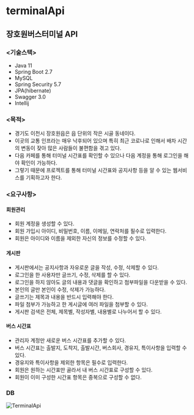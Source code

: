 # terminalApi

## 장호원버스터미널 API 


### <기술스택>

 - Java 11
 - Spring Boot 2.7
 - MySQL
 - Spring Security 5.7
 - JPA(hibernate)
 - Swagger 3.0
 - Intellij


### <목적>

 - 경기도 이천시 장호원읍은 읍 단위의 작은 시골 동네이다.
 - 이곳의 교통 인프라는 매우 낙후되어 있으며 특히 최근 코로나로 인해서 배차 시간의 변동이 잦아 많은 사람들이 불편함을 겪고 있다.
 - 다음 카페를 통해 터미널 시간표를 확인할 수 있으나 다음 계정을 통해 로그인을 해야 확인이 가능하다.
 - 그렇기 때문에 프로젝트를 통해 터미널 시간표와 공지사항 등을 알 수 있는 웹서비스를 기획하고자 한다.


### <요구사항>

#### 회원관리

 - 회원 계정을 생성할 수 있다.
 - 회원 가입시 아이디, 비밀번호, 이름, 이메일, 연락처를 필수로 입력한다.
 - 회원은 아이디와 이름을 제외한 자신의 정보를 수정할 수 있다.


#### 게시판

 - 게시판에서는 공지사항과 자유로운 글을 작성, 수정, 삭제할 수 있다.
 - 로그인을 한 사용자만 글쓰기, 수정, 삭제를 할 수 있다.
 - 로그인을 하지 않아도 글의 내용과 댓글을 확인하고 첨부파일을 다운받을 수 있다.
 - 본인의 글만 본인이 수정, 삭제가 가능하다.
 - 글쓰기는 제목과 내용을 반드시 입력해야 한다.
 - 파일 첨부가 가능하고 한 게시글에 여러 파일을 첨부할 수 있다.
 - 게시판 검색은 전체, 제목별, 작성자별, 내용별로 나누어서 할 수 있다.


#### 버스 시간표

 - 관리자 계정만 새로운 버스 시간표를 추가할 수 있다.
 - 버스 시간표는 출발지, 도착지, 출발시간, 버스회사, 경유지, 특이사항을 입력할 수 있다.
 - 경유지와 특이사항을 제외한 항목은 필수로 입력한다.
 - 회원은 원하는 시간표만 골라서 내 버스 시간표로 구성할 수 있다.
 - 회원이 이미 구성한 시간표 항목은 중복으로 구성할 수 없다.


### DB 

![TerminalApi](https://user-images.githubusercontent.com/93370148/174256247-db71aa99-83a2-4327-b40d-bb160c3acbb8.png)




